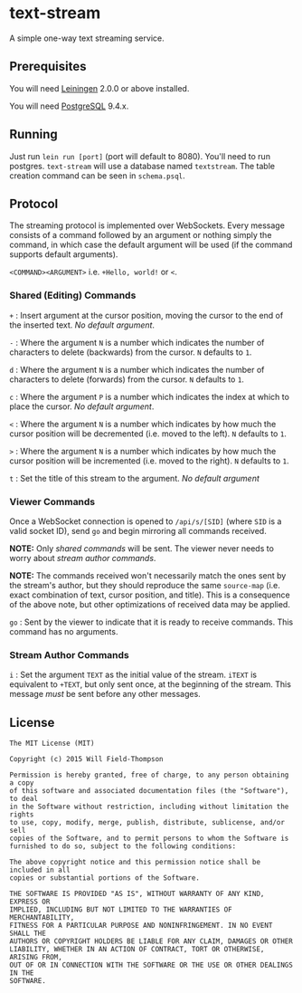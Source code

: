# text-stream

A simple one-way text streaming service.

## Prerequisites

You will need [Leiningen][] 2.0.0 or above installed.

[leiningen]: https://github.com/technomancy/leiningen

You will need [PostgreSQL][] 9.4.x.

[postgresql]: http://www.postgresql.org

## Running

Just run `lein run [port]` (port will default to 8080). You'll need to run postgres. `text-stream` will use a database named `textstream`. The table creation command can be seen in `schema.psql`.


## Protocol

The streaming protocol is implemented over WebSockets.
Every message consists of a command followed by an argument or
nothing simply the command, in which case the default argument will be
used (if the command supports default arguments).

`<COMMAND><ARGUMENT>` i.e. `+Hello, world!` or `<`.

### Shared (Editing) Commands

`+` : Insert argument at the cursor position, moving the
cursor to the end of the inserted text. *No default argument*.

`-` : Where the argument `N` is a number which indicates the number of
characters to delete (backwards) from the cursor. `N` defaults to `1`.

`d` : Where the argument `N` is a number which indicates the number of
characters to delete (forwards) from the cursor. `N` defaults to `1`.

`c` : Where the argument `P` is a number which indicates the index at
which to place the cursor. *No default argument*.

`<` : Where the argument `N` is a number which indicates by how much
the cursor position will be decremented (i.e. moved to the left). `N`
defaults to `1`.

`>` : Where the argument `N` is a number which indicates by how much
the cursor position will be incremented (i.e. moved to the right). `N`
defaults to `1`.

`t` : Set the title of this stream to the argument. *No default argument*

### Viewer Commands
Once a WebSocket connection is opened to `/api/s/[SID]` (where `SID`
is a valid socket ID), send `go` and begin mirroring all commands
received.

**NOTE:** Only *shared commands* will be sent. The viewer never needs
to worry about *stream author commands*.

**NOTE:** The commands received won't necessarily match the ones sent by
 the stream's author, but they should reproduce the same `source-map`
 (i.e. exact combination of text, cursor position, and title). This is
 a consequence of the above note, but other optimizations of received
 data may be applied.

`go` : Sent by the viewer to indicate that it is ready to receive
commands. This command has no arguments.

### Stream Author Commands

`i` : Set the argument `TEXT` as the initial value of the
stream. `iTEXT` is equivalent to `+TEXT`, but only sent once, at the
beginning of the stream. This message *must* be sent before any other
messages.

## License

```
The MIT License (MIT)

Copyright (c) 2015 Will Field-Thompson

Permission is hereby granted, free of charge, to any person obtaining a copy
of this software and associated documentation files (the "Software"), to deal
in the Software without restriction, including without limitation the rights
to use, copy, modify, merge, publish, distribute, sublicense, and/or sell
copies of the Software, and to permit persons to whom the Software is
furnished to do so, subject to the following conditions:

The above copyright notice and this permission notice shall be included in all
copies or substantial portions of the Software.

THE SOFTWARE IS PROVIDED "AS IS", WITHOUT WARRANTY OF ANY KIND, EXPRESS OR
IMPLIED, INCLUDING BUT NOT LIMITED TO THE WARRANTIES OF MERCHANTABILITY,
FITNESS FOR A PARTICULAR PURPOSE AND NONINFRINGEMENT. IN NO EVENT SHALL THE
AUTHORS OR COPYRIGHT HOLDERS BE LIABLE FOR ANY CLAIM, DAMAGES OR OTHER
LIABILITY, WHETHER IN AN ACTION OF CONTRACT, TORT OR OTHERWISE, ARISING FROM,
OUT OF OR IN CONNECTION WITH THE SOFTWARE OR THE USE OR OTHER DEALINGS IN THE
SOFTWARE.
```
